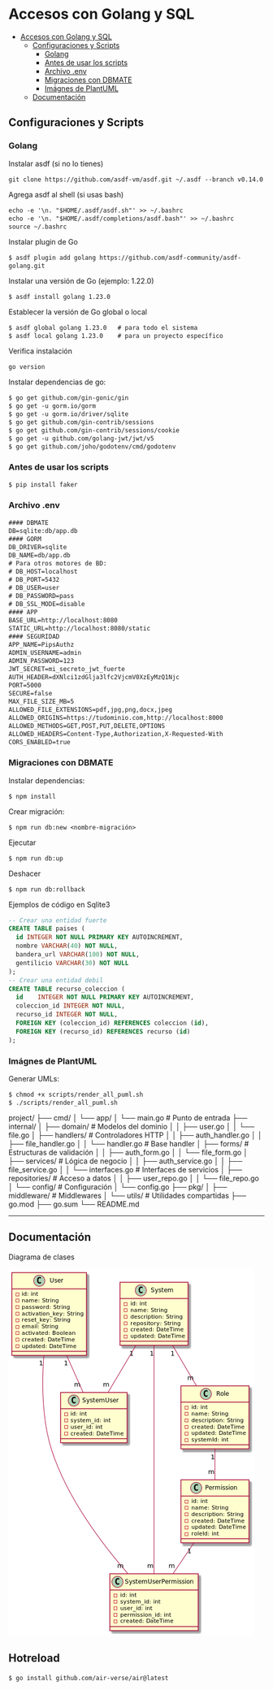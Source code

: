 # Accesos con Golang y SQL

- [Accesos con Golang y SQL](#accesos-con-golang-y-sql)
  - [Configuraciones y Scripts](#configuraciones-y-scripts)
    - [Golang](#golang)
    - [Antes de usar los scripts](#antes-de-usar-los-scripts)
    - [Archivo .env](#archivo-env)
    - [Migraciones con DBMATE](#migraciones-con-dbmate)
    - [Imágnes de PlantUML](#imágnes-de-plantuml)
  - [Documentación](#documentación)

## Configuraciones y Scripts

### Golang

Instalar asdf (si no lo tienes)
    
    git clone https://github.com/asdf-vm/asdf.git ~/.asdf --branch v0.14.0

Agrega asdf al shell (si usas bash)

    echo -e '\n. "$HOME/.asdf/asdf.sh"' >> ~/.bashrc
    echo -e '\n. "$HOME/.asdf/completions/asdf.bash"' >> ~/.bashrc
    source ~/.bashrc

Instalar plugin de Go

    $ asdf plugin add golang https://github.com/asdf-community/asdf-golang.git

Instalar una versión de Go (ejemplo: 1.22.0)

    $ asdf install golang 1.23.0

Establecer la versión de Go global o local
  
    $ asdf global golang 1.23.0   # para todo el sistema
    $ asdf local golang 1.23.0    # para un proyecto específico

Verifica instalación
    
    go version

Instalar dependencias de go:
   
    $ go get github.com/gin-gonic/gin
    $ go get -u gorm.io/gorm
    $ go get -u gorm.io/driver/sqlite
    $ go get github.com/gin-contrib/sessions
    $ go get github.com/gin-contrib/sessions/cookie
    $ go get -u github.com/golang-jwt/jwt/v5
    $ go get github.com/joho/godotenv/cmd/godotenv

### Antes de usar los scripts

    $ pip install faker

### Archivo .env

    #### DBMATE
    DB=sqlite:db/app.db
    #### GORM
    DB_DRIVER=sqlite
    DB_NAME=db/app.db
    # Para otros motores de BD:
    # DB_HOST=localhost
    # DB_PORT=5432
    # DB_USER=user
    # DB_PASSWORD=pass
    # DB_SSL_MODE=disable
    #### APP
    BASE_URL=http://localhost:8080
    STATIC_URL=http://localhost:8080/static
    #### SEGURIDAD
    APP_NAME=PipsAuthz
    ADMIN_USERNAME=admin
    ADMIN_PASSWORD=123
    JWT_SECRET=mi_secreto_jwt_fuerte
    AUTH_HEADER=dXNlci1zdGlja3lfc2VjcmV0XzEyMzQ1Njc
    PORT=5000
    SECURE=false
    MAX_FILE_SIZE_MB=5
    ALLOWED_FILE_EXTENSIONS=pdf,jpg,png,docx,jpeg
    ALLOWED_ORIGINS=https://tudominio.com,http://localhost:8000
    ALLOWED_METHODS=GET,POST,PUT,DELETE,OPTIONS
    ALLOWED_HEADERS=Content-Type,Authorization,X-Requested-With
    CORS_ENABLED=true
    
### Migraciones con DBMATE

Instalar dependencias:

    $ npm install

Crear migración:

    $ npm run db:new <nombre-migración>

Ejecutar

    $ npm run db:up

Deshacer

    $ npm run db:rollback

Ejemplos de código en Sqlite3

```sql
-- Crear una entidad fuerte
CREATE TABLE paises (
  id INTEGER NOT NULL PRIMARY KEY AUTOINCREMENT,
  nombre VARCHAR(40) NOT NULL,
  bandera_url VARCHAR(100) NOT NULL,
  gentilicio VARCHAR(30) NOT NULL
);
-- Crear una entidad debil
CREATE TABLE recurso_coleccion (
  id	INTEGER NOT NULL PRIMARY KEY AUTOINCREMENT,
  coleccion_id INTEGER NOT NULL,
  recurso_id INTEGER NOT NULL,
  FOREIGN KEY (coleccion_id) REFERENCES coleccion (id),
  FOREIGN KEY (recurso_id) REFERENCES recurso (id)
);
```

### Imágnes de PlantUML

Generar UMLs:

    $ chmod +x scripts/render_all_puml.sh
    $ ./scripts/render_all_puml.sh


project/
├── cmd/
│   └── app/
│       └── main.go          # Punto de entrada
├── internal/
│   ├── domain/              # Modelos del dominio
│   │   ├── user.go
│   │   └── file.go
│   ├── handlers/            # Controladores HTTP
│   │   ├── auth_handler.go
│   │   ├── file_handler.go
│   │   └── handler.go       # Base handler
│   ├── forms/               # Estructuras de validación
│   │   ├── auth_form.go
│   │   └── file_form.go
│   ├── services/            # Lógica de negocio
│   │   ├── auth_service.go
│   │   ├── file_service.go
│   │   └── interfaces.go    # Interfaces de servicios
│   ├── repositories/        # Acceso a datos
│   │   ├── user_repo.go
│   │   └── file_repo.go
│   └── config/              # Configuración
│       └── config.go
├── pkg/
│   ├── middleware/          # Middlewares
│   └── utils/               # Utilidades compartidas
├── go.mod
├── go.sum
└── README.md

---

## Documentación

Diagrama de clases

![Diagrama UML](./docs/pics/class_diagram.png)

## Hotreload

    $ go install github.com/air-verse/air@latest